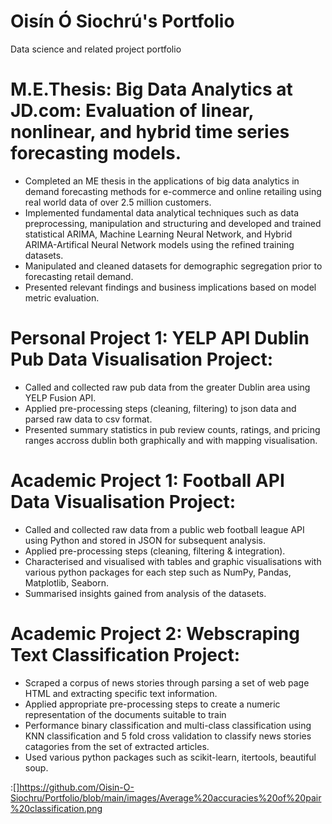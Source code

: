 # Oisín Ó Siochrú's Portfolio
Data science and related project portfolio

# M.E.Thesis: Big Data Analytics at JD.com: Evaluation of linear, nonlinear, and hybrid time series forecasting models.
* Completed an ME thesis in the applications of big data analytics in demand forecasting methods for e-commerce and online retailing using real world data of over 2.5 million customers.
* Implemented fundamental data analytical techniques such as data preprocessing, manipulation and structuring and developed and trained statistical ARIMA, Machine Learning Neural Network, and Hybrid ARIMA-Artifical Neural Network models using the refined training datasets.
* Manipulated and cleaned datasets for demographic segregation prior to forecasting retail demand. 
* Presented relevant findings and business implications based on model metric evaluation.

# Personal Project 1: YELP API Dublin Pub Data Visualisation Project:
* Called and collected raw pub data from the greater Dublin area  using YELP Fusion API.
* Applied pre-processing steps (cleaning, filtering) to json data and parsed raw data to csv format.
* Presented summary statistics in pub review counts, ratings, and pricing ranges accross dublin both graphically and with mapping visualisation.

# Academic Project 1: Football API Data Visualisation Project: 
* Called and collected raw data from a public web football league API using Python and stored in JSON for subsequent analysis. 
* Applied pre-processing steps (cleaning, filtering & integration).
* Characterised and visualised with tables and graphic visualisations with various python packages for each step such as NumPy, Pandas, Matplotlib, Seaborn. 
* Summarised insights gained from analysis of the datasets.

# Academic Project 2: Webscraping Text Classification Project:
* Scraped a corpus of news stories through parsing a set of web page HTML and extracting specific text information. 
* Applied appropriate pre-processing steps to create a numeric representation of the documents suitable to train
* Performance binary classification and multi-class classification using KNN classification and 5 fold cross validation to classify news stories catagories from the set of extracted articles. 
* Used various python packages such as scikit-learn, itertools, beautiful soup.

:[]https://github.com/Oisin-O-Siochru/Portfolio/blob/main/images/Average%20accuracies%20of%20pair%20classification.png
